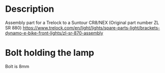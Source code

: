 # Description

Assembly part for a Trelock to a Suntour CR8/NEX  (Original part number ZL SR 880)
https://www.trelock.com/en/light/lights/spare-parts-light/brackets-dynamo-e-bike-front-lights/zl-sr-870-assembly

# Bolt holding the lamp
Bolt is 8mm
